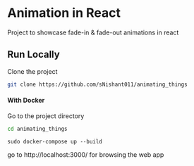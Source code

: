 # Animation in React

Project to showcase fade-in & fade-out animations in react 

## Run Locally

Clone the project

```bash
git clone https://github.com/sNishant011/animating_things
```

#### With Docker

Go to the project directory

```bash
cd animating_things
```

```
sudo docker-compose up --build
```

go to http://localhost:3000/ for browsing the web app